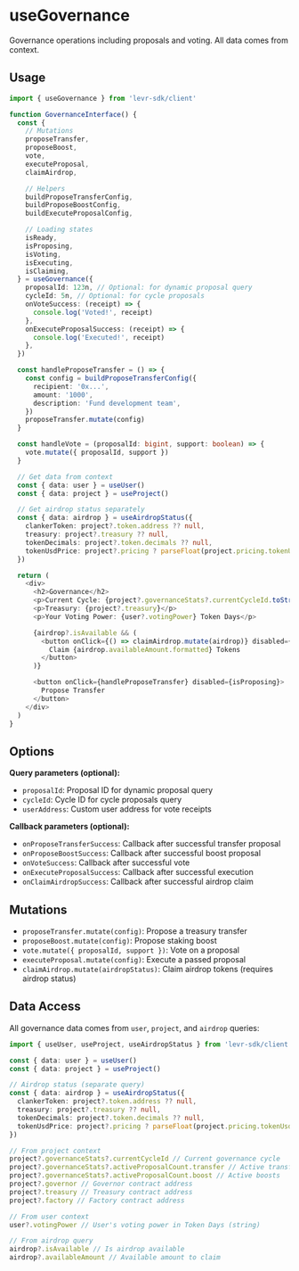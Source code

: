 # useGovernance

Governance operations including proposals and voting. All data comes from context.

## Usage

```typescript
import { useGovernance } from 'levr-sdk/client'

function GovernanceInterface() {
  const {
    // Mutations
    proposeTransfer,
    proposeBoost,
    vote,
    executeProposal,
    claimAirdrop,

    // Helpers
    buildProposeTransferConfig,
    buildProposeBoostConfig,
    buildExecuteProposalConfig,

    // Loading states
    isReady,
    isProposing,
    isVoting,
    isExecuting,
    isClaiming,
  } = useGovernance({
    proposalId: 123n, // Optional: for dynamic proposal query
    cycleId: 5n, // Optional: for cycle proposals
    onVoteSuccess: (receipt) => {
      console.log('Voted!', receipt)
    },
    onExecuteProposalSuccess: (receipt) => {
      console.log('Executed!', receipt)
    },
  })

  const handleProposeTransfer = () => {
    const config = buildProposeTransferConfig({
      recipient: '0x...',
      amount: '1000',
      description: 'Fund development team',
    })
    proposeTransfer.mutate(config)
  }

  const handleVote = (proposalId: bigint, support: boolean) => {
    vote.mutate({ proposalId, support })
  }

  // Get data from context
  const { data: user } = useUser()
  const { data: project } = useProject()

  // Get airdrop status separately
  const { data: airdrop } = useAirdropStatus({
    clankerToken: project?.token.address ?? null,
    treasury: project?.treasury ?? null,
    tokenDecimals: project?.token.decimals ?? null,
    tokenUsdPrice: project?.pricing ? parseFloat(project.pricing.tokenUsd) : null,
  })

  return (
    <div>
      <h2>Governance</h2>
      <p>Current Cycle: {project?.governanceStats?.currentCycleId.toString()}</p>
      <p>Treasury: {project?.treasury}</p>
      <p>Your Voting Power: {user?.votingPower} Token Days</p>

      {airdrop?.isAvailable && (
        <button onClick={() => claimAirdrop.mutate(airdrop)} disabled={isClaiming}>
          Claim {airdrop.availableAmount.formatted} Tokens
        </button>
      )}

      <button onClick={handleProposeTransfer} disabled={isProposing}>
        Propose Transfer
      </button>
    </div>
  )
}
```

## Options

**Query parameters (optional):**

- `proposalId`: Proposal ID for dynamic proposal query
- `cycleId`: Cycle ID for cycle proposals query
- `userAddress`: Custom user address for vote receipts

**Callback parameters (optional):**

- `onProposeTransferSuccess`: Callback after successful transfer proposal
- `onProposeBoostSuccess`: Callback after successful boost proposal
- `onVoteSuccess`: Callback after successful vote
- `onExecuteProposalSuccess`: Callback after successful execution
- `onClaimAirdropSuccess`: Callback after successful airdrop claim

## Mutations

- `proposeTransfer.mutate(config)`: Propose a treasury transfer
- `proposeBoost.mutate(config)`: Propose staking boost
- `vote.mutate({ proposalId, support })`: Vote on a proposal
- `executeProposal.mutate(config)`: Execute a passed proposal
- `claimAirdrop.mutate(airdropStatus)`: Claim airdrop tokens (requires airdrop status)

## Data Access

All governance data comes from `user`, `project`, and `airdrop` queries:

```typescript
import { useUser, useProject, useAirdropStatus } from 'levr-sdk/client'

const { data: user } = useUser()
const { data: project } = useProject()

// Airdrop status (separate query)
const { data: airdrop } = useAirdropStatus({
  clankerToken: project?.token.address ?? null,
  treasury: project?.treasury ?? null,
  tokenDecimals: project?.token.decimals ?? null,
  tokenUsdPrice: project?.pricing ? parseFloat(project.pricing.tokenUsd) : null,
})

// From project context
project?.governanceStats?.currentCycleId // Current governance cycle
project?.governanceStats?.activeProposalCount.transfer // Active transfers
project?.governanceStats?.activeProposalCount.boost // Active boosts
project?.governor // Governor contract address
project?.treasury // Treasury contract address
project?.factory // Factory contract address

// From user context
user?.votingPower // User's voting power in Token Days (string)

// From airdrop query
airdrop?.isAvailable // Is airdrop available
airdrop?.availableAmount // Available amount to claim
```
